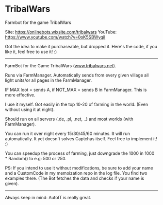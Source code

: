 # TribalWars
Farmbot for the game TribalWars

Site: https://onlinebots.wixsite.com/tribalwars
YouTube: https://www.youtube.com/watch?v=0oK5SBWyqiI


Got the idea to make it purchaseable, but dropped it. Here's the code, if you like it, feel free to use it! :)

----------------------------------------

FarmBot for the Game TribalWars (www.tribalwars.net).

Runs via FarmManager. Automatically sends from every given village all light units/or all pages in the FarmManager.

IF MAX loot = sends A, if NOT_MAX = sends B in FarmManager. This is more effective.

I use it myself. Got easily in the top 10-20 of farming in the world. (Even without using it at night).

Should run on all servers (.de, .pl, .net, ..) and most worlds (with FarmManager).

You can run it over night every 15/30/45/60 minutes. It will run automatically. It yet doesn't solves Captchas itself. Feel free to implement it! :)

You can speedup the process of farming, just downgrade the 1000 in 1000 * Random() to e.g: 500 or 250.


PS: If you intend to use it without modifications, be sure to add your name and a CustomCode in my memoization repo in the log file.
You find two examples there. (The Bot fetches the data and checks if your name is given).

-----------------------------------------


Always keep in mind: AutoIT is really great.
